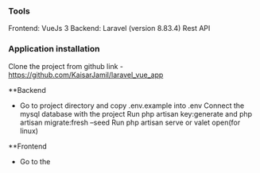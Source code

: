 ### Tools
Frontend: VueJs 3
Backend: Laravel (version 8.83.4)
Rest API

### Application installation
Clone the project from github link - https://github.com/KaisarJamil/laravel_vue_app

**Backend
- Go to project directory and copy .env.example into .env
Connect the mysql database with the project
Run php artisan key:generate and php artisan migrate:fresh –seed
Run php artisan serve or valet open(for linux)

**Frontend
- Go to the

